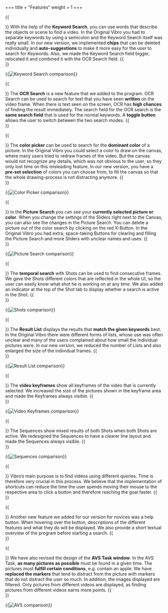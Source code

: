 +++
title = "Features"
weight = 1
+++

{{<section title="Keyword Search" >}}
With the help of the **Keyword Search**, you can use words that describe the objects or scene to find a video. In the Original Vibro you had to separate keywords by using a semicolon and the Keyword Search itself was really small. In our new version, we implemented **chips** that can be deleted individually and **auto-suggestions** to make it more easy for the user to search for Keywords. Also, we made the Keyword Search field bigger, relocated it and combined it with the OCR Search field. 
{{</section>}}

{{<image src="keyword search.png" alt="Keyword Search comparison" >}}

{{<section title="OCR" >}}
The **OCR Search** is a new feature that we added to the program. OCR Search can be used to search for text that you have seen **written** on the video frame. 
When there is text seen on the screen, OCR has **high chances** of finding the result immediately.
The search field for the OCR search is the **same search field** that is used for the normal keywords. A **toggle button** allows the user to switch between the two search modes.
{{</section>}}

{{<section title="Color Picker" >}}
The **color picker** can be used to search for the **dominant color** of a picture. In the Original Vibro you could select a color to draw on the canvas, where many users tried to redraw frames of the video. But the canvas would not recognize any details, which was not obvious to the user, so they only lost time on this misleading feature. In our new version, you have a **pre-set selection** of colors you can choose from, to fill the canvas so that the whole drawing-process is not distracting anymore. 
{{</section>}}

{{<image src="colorpicker Kopie.png" alt="Color Picker comparison" >}}


{{<section title="Picture Search" >}}
In the **Picture Search** you can see your **currently selected picture or color**. When you change the settings of the Sliders right next to the Canvas, you can also see the changes in the Picture Search. You can delete a picture out of the color search by clicking on the red X-Button. In the Original Vibro you had extra, space-taking Buttons for clearing and filling the Picture Search and more Sliders with unclear names and uses.
{{</section>}}

{{<image src="picturesearch.png" alt="Picture Search comparison" >}}

{{<section title="Shot 1 & 2" >}}
The **temporal search** with Shots can be used to find consecutive frames. We gave the Shots different colors that are reflected in the whole UI, so the user can easily know what shot he is working on at any time. We also added an indicator at the top of the Shot tab to display whether a search is active in the Shot.
{{</section>}}

{{<image src="shots.png" alt="Shots comparison" >}}


{{<section title="Result List" >}}
The **Result List** displays the results that **match the given keywords** best. In the Original Vibro there were different forms of lists, whose use was often unclear and many of the users complained about how small the individual pictures were. In our new version, we reduced the number of Lists and also enlarged the size of the individual frames. 
{{</section>}}

{{<image src="resultlist.png" alt="Result List comparison" >}}

{{<section title="Video Keyframes" >}}
The **video keyframes** show all keyframes of the video that is currently selected. We increased the size of the pictures shown in the keyframe area and made the Keyframes always visible.
{{</section>}}

{{<image src="keyframes.png" alt="Video Keyframes comparison" >}}

{{<section title="Sequences" >}}
The Sequences show mixed results of both Shots when both Shots are active. We redesigned the Sequences to have a clearer line layout and made the Sequences always visible.
{{</section>}}

{{<image src="sequences.png" alt="Sequences comparison" >}}

{{<section title="Shortcuts" >}}
Vibro’s main purpose is to find videos using different queries. Time is therefore very crucial in this process. We believe that the implementation of shortcuts can reduce the time the user spends moving their mouse to the respective area to click a button and therefore reaching the goal faster.
{{</section>}}

{{<section title="Help" >}}
Another new feature we added for our version for novices was a help button. When hovering over the button, descriptions of the different features and what they do will be displayed. We also provide a short textual overview of the program before starting a search. 
{{</section>}}

{{<section title="AVS" >}}
We have also revised the design of the **AVS Task window**. In the AVS Task, **as many pictures as possible** must be found in a given time. The pictures must **fulfill certain conditions**, e.g. contain an apple. We have **replaced the markers** that tend to distract from the picture with markers that do not distract the user so much. 
In addition, the images displayed are filtered. Only pictures from different videos are displayed, as finding pictures from different videos earns more points.
{{</section>}}

{{<image src="avs.png" alt="AVS comparison" >}}
